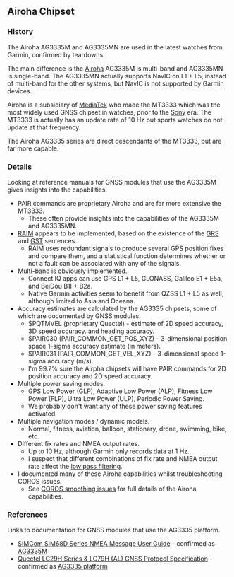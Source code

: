 ## Airoha Chipset

### History

The Airoha AG3335M and AG3335MN are used in the latest watches from Garmin, confirmed by teardowns.

The main difference is the [Airoha](../../../chipsets/airoha/devices.md) AG3335M is multi-band and AG3335MN is single-band. The AG3335MN actually supports NavIC on L1 + L5, instead of multi-band for the other systems, but NavIC is not supported by Garmin devices.

Airoha is a subsidiary of [MediaTek](../../../chipsets/mediatek/devices.md) who made the MT3333 which was the most widely used GNSS chipset in watches, prior to the [Sony](../../../chipsets/sony/devices.md) era. The MT3333 is actually has an update rate of 10 Hz but sports watches do not update at that frequency.

The Airoha AG3335 series are direct descendants of the MT3333, but are far more capable.



### Details

Looking at reference manuals for GNSS modules that use the AG3335M gives insights into the capabilities.

- PAIR commands are proprietary Airoha and are far more extensive the MT3333.
  - These often provide insights into the capabilities of the AG3335M and AG3335MN.
- [RAIM](https://en.wikipedia.org/wiki/Receiver_autonomous_integrity_monitoring) appears to be implemented, based on the existence of the [GRS](https://gpsd.gitlab.io/gpsd/NMEA.html#_grs_gps_range_residuals) and [GST](https://gpsd.gitlab.io/gpsd/NMEA.html#_gst_gps_pseudorange_noise_statistics) sentences.
  - RAIM uses redundant signals to produce several GPS position fixes and compare them,
    and a statistical function determines whether or not a fault can be associated with any of the signals.
- Multi-band is obviously implemented.
  - Connect IQ apps can use GPS L1 + L5, GLONASS, Galileo E1 + E5a, and BeiDou B1I + B2a.
  - Native Garmin activities seem to benefit from QZSS L1 + L5 as well, although limited to Asia and Oceana.
- Accuracy estimates are calculated by the AG3335 chipsets, some of which are documented by GNSS modules.
  - $PQTMVEL (proprietary Quectel) - estimate of 2D speed accuracy, 3D speed accuracy. and heading accuracy.
  - $PAIR030 (PAIR_COMMON_GET_POS_XYZ) - 3-dimensional position space 1-sigma accuracy estimate (in meters).
  - $PAIR031 (PAIR_COMMON_GET_VEL_XYZ) - 3-dimensional speed 1-sigma accuracy (m/s).
  - I'm 99.7% sure the Airpha chipsets will have PAIR commands for 2D position accuracy and 2D speed accuracy.
- Multiple power saving modes.
  - GPS Low Power (GLP), Adaptive Low Power (ALP), Fitness Low Power (FLP), Ultra Low Power (ULP), Periodic Power Saving.
  - We probably don't want any of these power saving features activated.
- Multiple navigation modes / dynamic models.
  - Normal, fitness, aviation, balloon, stationary, drone, swimming, bike, etc.
- Different fix rates and NMEA output rates.
  - Up to 10 Hz, although Garmin only records data at 1 Hz.
  - I suspect that different combinations of fix rate and NMEA output rate affect the [low pass filtering](../../../general/aliasing/README.md).
- I documented many of these Airoha capabilities whilst troubleshooting COROS issues.
  - See [COROS smoothing issues](../../coros/smoothing/update.md) for full details of the Airoha capabilities.



### References

Links to documentation for GNSS modules that use the AG3335 platform.

- [SIMCom SIM68D Series NMEA Message User Guide](https://en.simcom.com/technical_files.html?pro_cat=10&pro_li=71&time=0&filetype=0) - confirmed as [AG3335M](https://www.avnet.com/wps/wcm/connect/onesite/3a0ea576-cf1b-4a79-8479-5fff508b3c01/EBV-IoT+-+SIMCom+GNSS+Modules+Info+Sheet.pdf?MOD=AJPERES&CVID=nxzMVxi&CVID=nxvsTVu&srsltid=AfmBOopCaoUOA7bpMqRLKpTbZg2-YQLGgqttJoFp0sA4-TuMiJUObcdp)
- [Quectel LC29H Series & LC79H (AL) GNSS Protocol Specification](https://forums.quectel.com/uploads/short-url/gJTnPOK8MkEJIgLFR7QgjvrpUey.pdf) - confirmed as [AG3335 platform](https://www.quectel.com/news-and-pr/gnss-lc29h-launch/)